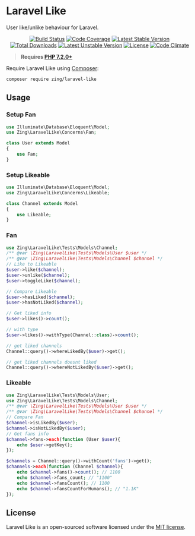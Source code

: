 # Laravel Like

User like/unlike behaviour for Laravel.

<p align="center">
<a href="https://github.com/zingimmick/laravel-like/actions"><img src="https://github.com/zingimmick/laravel-like/workflows/tests/badge.svg" alt="Build Status"></a>
<a href="https://codecov.io/gh/zingimmick/laravel-like"><img src="https://codecov.io/gh/zingimmick/laravel-like/branch/main/graph/badge.svg" alt="Code Coverage" /></a>
<a href="https://packagist.org/packages/zing/laravel-like"><img src="https://poser.pugx.org/zing/laravel-like/v/stable.svg" alt="Latest Stable Version"></a>
<a href="https://packagist.org/packages/zing/laravel-like"><img src="https://poser.pugx.org/zing/laravel-like/downloads" alt="Total Downloads"></a>
<a href="https://packagist.org/packages/zing/laravel-like"><img src="https://poser.pugx.org/zing/laravel-like/v/unstable.svg" alt="Latest Unstable Version"></a>
<a href="https://packagist.org/packages/zing/laravel-like"><img src="https://poser.pugx.org/zing/laravel-like/license" alt="License"></a>
<a href="https://codeclimate.com/github/zingimmick/laravel-like/maintainability"><img src="https://api.codeclimate.com/v1/badges/82036f5ecf894e9c395d/maintainability" alt="Code Climate" /></a>
</p>

> **Requires [PHP 7.2.0+](https://php.net/releases/)**

Require Laravel Like using [Composer](https://getcomposer.org):

```bash
composer require zing/laravel-like
```

## Usage

### Setup Fan

```php
use Illuminate\Database\Eloquent\Model;
use Zing\LaravelLike\Concerns\Fan;

class User extends Model
{
    use Fan;
}
```

### Setup Likeable

```php
use Illuminate\Database\Eloquent\Model;
use Zing\LaravelLike\Concerns\Likeable;

class Channel extends Model
{
    use Likeable;
}
```

### Fan

```php
use Zing\LaravelLike\Tests\Models\Channel;
/** @var \Zing\LaravelLike\Tests\Models\User $user */
/** @var \Zing\LaravelLike\Tests\Models\Channel $channel */
// Like to Likeable
$user->like($channel);
$user->unlike($channel);
$user->toggleLike($channel);

// Compare Likeable
$user->hasLiked($channel);
$user->hasNotLiked($channel);

// Get liked info
$user->likes()->count(); 

// with type
$user->likes()->withType(Channel::class)->count(); 

// get liked channels
Channel::query()->whereLikedBy($user)->get();

// get liked channels doesnt liked
Channel::query()->whereNotLikedBy($user)->get();
```

### Likeable

```php
use Zing\LaravelLike\Tests\Models\User;
use Zing\LaravelLike\Tests\Models\Channel;
/** @var \Zing\LaravelLike\Tests\Models\User $user */
/** @var \Zing\LaravelLike\Tests\Models\Channel $channel */
// Compare Fan
$channel->isLikedBy($user); 
$channel->isNotLikedBy($user);
// Get fans info
$channel->fans->each(function (User $user){
    echo $user->getKey();
});

$channels = Channel::query()->withCount('fans')->get();
$channels->each(function (Channel $channel){
    echo $channel->fans()->count(); // 1100
    echo $channel->fans_count; // "1100"
    echo $channel->fansCount(); // 1100
    echo $channel->fansCountForHumans(); // "1.1K"
});
```

## License

Laravel Like is an open-sourced software licensed under the [MIT license](LICENSE).
